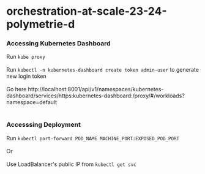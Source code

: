 # orchestration-at-scale-23-24-polymetrie-d

### Accessing Kubernetes Dashboard
Run ```kube proxy``` <br> <br>
Run ``kubectl -n kubernetes-dashboard create token admin-user`` to generate new login token <br> <br>
Go here http://localhost:8001/api/v1/namespaces/kubernetes-dashboard/services/https:kubernetes-dashboard:/proxy/#/workloads?namespace=default <br> <br>

### Accesssing Deployment
Run ``kubectl port-forward POD_NAME MACHINE_PORT:EXPOSED_POD_PORT`` <br> <br>
Or <br> <br>
Use LoadBalancer's public IP from ``kubectl get svc``
